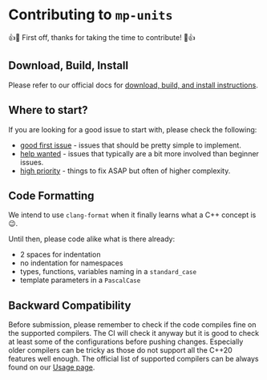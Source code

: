 # Contributing to `mp-units`

👍🎉 First off, thanks for taking the time to contribute! 🎉👍

## Download, Build, Install

Please refer to our official docs for [download, build, and install instructions](https://mpusz.github.io/units/usage.html).

## Where to start?

If you are looking for a good issue to start with, please check the following:
- [good first issue](https://github.com/mpusz/units/labels/good%20first%20issue) - issues that should be pretty simple to implement.
- [help wanted](https://github.com/mpusz/units/labels/help%20wanted) - issues that typically are a bit more involved than beginner issues.
- [high priority](https://github.com/mpusz/units/labels/high%20priority) - things to fix ASAP but often of higher complexity.

## Code Formatting

We intend to use `clang-format` when it finally learns what a C++ concept is :wink:.

Until then, please code alike what is there already:
- 2 spaces for indentation
- no indentation for namespaces
- types, functions, variables naming in a `standard_case`
- template parameters in a `PascalCase`

## Backward Compatibility

Before submission, please remember to check if the code compiles fine on the supported compilers.
The CI will check it anyway but it is good to check at least some of the configurations before pushing changes.
Especially older compilers can be tricky as those do not support all the C++20 features well enough. The official
list of supported compilers can be always found on our [Usage page](https://mpusz.github.io/units/usage.html).
